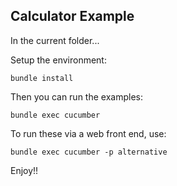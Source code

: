## Calculator Example

In the current folder...

Setup the environment:

    bundle install

Then you can run the examples:

    bundle exec cucumber

To run these via a web front end, use:

    bundle exec cucumber -p alternative

Enjoy!!
